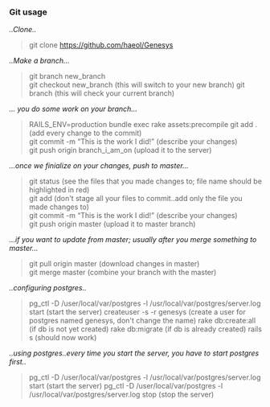 ### Git usage

*..Clone..*
> git clone https://github.com/haeol/Genesys

*..Make a branch…*
> git branch new_branch <br/>
> git checkout new_branch (this will switch to your new branch)
> git branch (this will check your current branch)

*… you do some work on your branch…*
> RAILS_ENV=production bundle exec rake assets:precompile
> git add . (add every change to the commit) <br/>
> git commit -m “This is the work I did!” (describe your changes)<br/>
> git push origin branch_i_am_on (upload it to the server)<br/>

*…once we finialize on your changes, push to master…*
> git status (see the files that you made changes to; file name should be highlighted in red) <br/>
> git add <file name that you made changes to> (don't stage all your files to commit..add only the file you made changes to)</br>
> git commit -m “This is the work I did!” (describe your changes)<br/>
> git push origin master (upload it to master branch)<br/>

*…if you want to update from master; usually after you merge something to master…*
> git pull origin master (download changes in master)<br/>
> git merge master (combine your branch with the master)<br/>

*..configuring postgres..*
> pg_ctl -D /user/local/var/postgres -l /usr/local/var/postgres/server.log start (start the server)
> createuser -s -r genesys (create a user for postgres named genesys, don't change the name)
> rake db:create:all (if db is not yet created)
> rake db:migrate    (if db is already created)
> rails s            (should now work)

*..using postgres..every time you start the server, you have to start postgres first..*
> pg_ctl -D /user/local/var/postgres -l /usr/local/var/postgres/server.log start (start the server)
> pg_ctl -D /user/local/var/postgres -l /usr/local/var/postgres/server.log stop  (stop the server)

